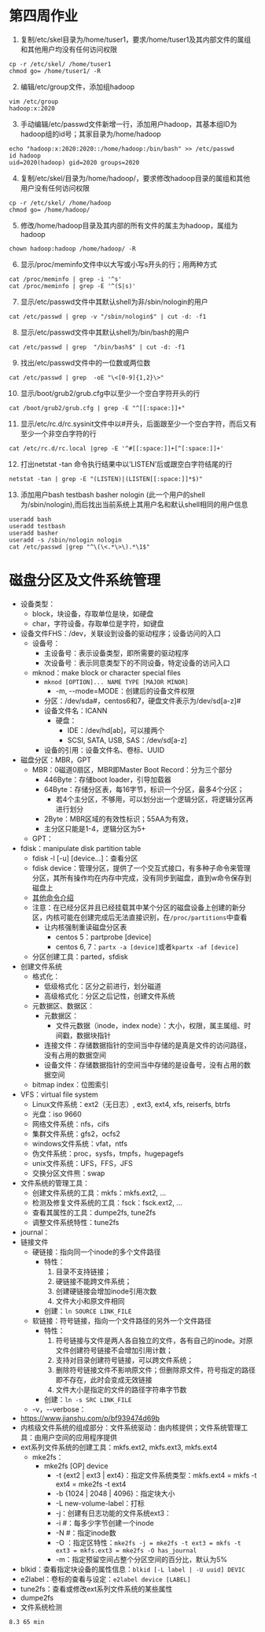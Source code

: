 # 第四周作业
1. 复制/etc/skel目录为/home/tuser1，要求/home/tuser1及其内部文件的属组和其他用户均没有任何访问权限

```
cp -r /etc/skel/ /home/tuser1
chmod go= /home/tuser1/ -R
```

2. 编辑/etc/group文件，添加组hadoop

```
vim /etc/group
hadoop:x:2020
```

3. 手动编辑/etc/passwd文件新增一行，添加用户hadoop，其基本组ID为hadoop组的id号；其家目录为/home/hadoop

```
echo "hadoop:x:2020:2020::/home/hadoop:/bin/bash" >> /etc/passwd
id hadoop
uid=2020(hadoop) gid=2020 groups=2020
```

4. 复制/etc/skel/目录为/home/hadoop/，要求修改hadoop目录的属组和其他用户没有任何访问权限

```
cp -r /etc/skel/ /home/hadoop 
chmod go= /home/hadoop/ 
```

5. 修改/home/hadoop目录及其内部的所有文件的属主为hadoop，属组为hadoop

```
chown hadoop:hadoop /home/hadoop/ -R
```

6. 显示/proc/meminfo文件中以大写或小写s开头的行；用两种方式

```
cat /proc/meminfo | grep -i '^s'
cat /proc/meminfo | grep -E '^(S|s)'
```

7. 显示/etc/passwd文件中其默认shell为非/sbin/nologin的用户

```
cat /etc/passwd | grep -v "/sbin/nologin$" | cut -d: -f1
```

8. 显示/etc/passwd文件中其默认shell为/bin/bash的用户

```
cat /etc/passwd | grep  "/bin/bash$" | cut -d: -f1
```

9. 找出/etc/passwd文件中的一位数或两位数

```
cat /etc/passwd | grep  -oE "\<[0-9]{1,2}\>" 
```

10. 显示/boot/grub2/grub.cfg中以至少一个空白字符开头的行

```
cat /boot/grub2/grub.cfg | grep -E "^[[:space:]]+"
```

11. 显示/etc/rc.d/rc.sysinit文件中以#开头，后面跟至少一个空白字符，而后又有至少一个非空白字符的行

```
cat /etc/rc.d/rc.local |grep -E '^#[[:space:]]+[^[:space:]]+'
```

12. 打出netstat -tan 命令执行结果中以’LISTEN’后或跟空白字符结尾的行

```
netstat -tan | grep -E "(LISTEN)|(LISTEN[[:space:]]*$)"
```


13. 添加用户bash testbash basher nologin (此一个用户的shell为/sbin/nologin),而后找出当前系统上其用户名和默认shell相同的用户信息

```
useradd bash
useradd testbash
useradd basher
useradd -s /sbin/nologin nologin
cat /etc/passwd |grep "^\(\<.*\>\).*\1$"
```

# 磁盘分区及文件系统管理
- 设备类型：
    - block，块设备，存取单位是块，如硬盘
    - char，字符设备，存取单位是字符，如键盘
- 设备文件FHS：/dev，关联设到设备的驱动程序；设备访问的入口
    - 设备号：
        - 主设备号：表示设备类型，即所需要的驱动程序
        - 次设备号：表示同意类型下的不同设备，特定设备的访问入口
    - mknod：make block or character special files
        - `mknod [OPTION]... NAME TYPE [MAJOR MINOR]`
            - -m, --mode=MODE：创建后的设备文件权限
        - 分区：/dev/sda#，centos6和7，硬盘文件表示为/dev/sd[a-z]#
        - 设备文件名：ICANN
            - 硬盘：
                - IDE：/dev/hd[ab]，可以接两个
                - SCSI, SATA, USB, SAS：/dev/sd[a-z]
        - 设备的引用：设备文件名、卷标、UUID
- 磁盘分区：MBR，GPT
    - MBR：0磁道0扇区，MBR即Master Boot Record：分为三个部分
        - 446Byte：存储boot loader，引导加载器
        - 64Byte：存储分区表，每16字节，标识一个分区，最多4个分区；
            - 若4个主分区，不够用，可以划分出一个逻辑分区，将逻辑分区再进行划分
        - 2Byte：MBR区域的有效性标识；55AA为有效，
        - 主分区只能是1-4，逻辑分区为5+
    - GPT：
- fdisk：manipulate disk partition table
    - fdisk -l [-u] [device...]：查看分区
    - fdisk device：管理分区，提供了一个交互式接口，有多种子命令来管理分区，其所有操作均在内存中完成，没有同步到磁盘，直到w命令保存到磁盘上
    - [其他命令介绍](http://cache.baiducontent.com/c?m=9d78d513d99717f419b480394d48d83c5f12c2222bd6a3086284cd15c6735b361627b5e7302267588483613f52fe1017adf431712a5060f1c099d61dc0edc56e7cd379756d1b874317d11dadce&p=882a9e4ec7904ead0db3dc295f00&newp=882a9e4ea4af50f90dbe9b7c5a5192695d0fc20e3dd4d701298ffe0cc4241a1a1a3aecbf2026120fd9c1766d04a9495fecf033763d0034f1f689df08d2ecce7e5de4366225&user=baidu&fm=sc&query=fdisk&qid=c88d74e600023eb0&p1=1)
    - 注意：在已经分区并且已经挂载其中某个分区的磁盘设备上创建的新分区，内核可能在创建完成后无法直接识别，在`/proc/partitions`中查看
        - 让内核强制重读磁盘分区表
            - centos 5：partprobe [device]
            - centos 6, 7：`partx -a [device]`或者`kpartx -af [device]`
    - 分区创建工具：parted，sfdisk
- 创建文件系统
    - 格式化：
        - 低级格式化：区分之前进行，划分磁道
        - 高级格式化：分区之后记性，创建文件系统
    - 元数据区、数据区：
        - 元数据区：
            - 文件元数据（inode，index node）：大小，权限，属主属组、时间戳，数据块指针
        - 连接文件：存储数据指针的空间当中存储的是真是文件的访问路径，没有占用的数据空间
        - 设备文件：存储数据指针的空间当中存储的是设备号，没有占用的数据空间
    - bitmap index：位图索引
- VFS：virtual file system
    - Linux文件系统：ext2（无日志）, ext3, ext4, xfs, reiserfs, btrfs
    - 光盘：iso 9660
    - 网络文件系统：nfs，cifs
    - 集群文件系统：gfs2，ocfs2
    - windows文件系统：vfat，ntfs
    - 伪文件系统：proc，sysfs，tmpfs，hugepagefs
    - unix文件系统：UFS，FFS，JFS
    - 交换分区文件熊：swap
- 文件系统的管理工具：
    - 创建文件系统的工具：mkfs：mkfs.ext2, ...
    - 检测及修复文件系统的工具：fsck：fsck.ext2, ...
    - 查看其属性的工具：dumpe2fs, tune2fs
    - 调整文件系统特性：tune2fs
- journal：
- 链接文件
    - 硬链接：指向同一个inode的多个文件路径
        - 特性：
            1. 目录不支持链接；
            2. 硬链接不能跨文件系统；
            3. 创建硬链接会增加inode引用次数
            4. 文件大小和原文件相同
        - 创建：`ln SOURCE LINK_FILE`
    - 软链接：符号链接，指向一个文件路径的另外一个文件路径
        - 特性：
            1. 符号链接与文件是两人各自独立的文件，各有自己的inode。对原文件创建符号链接不会增加引用计数；
            2. 支持对目录创建符号链接，可以跨文件系统；
            3. 删除符号链接文件不影响原文件；但删除原文件，符号指定的路径即不存在，此时会变成无效链接
            4. 文件大小是指定的文件的路径字符串字节数
        - 创建：`ln -s SRC LINK_FILE`
    - -v，--verbose：
- https://www.jianshu.com/p/bf939474d69b
- 内核级文件系统的组成部分：文件系统驱动：由内核提供；文件系统管理工具：由用户空间的应用程序提供
- ext系列文件系统的创建工具：mkfs.ext2, mkfs.ext3, mkfs.ext4
    - mke2fs：
        - mke2fs [OP] device
            - -t {ext2 | ext3 | ext4}：指定文件系统类型：mkfs.ext4 = mkfs -t ext4 = mke2fs -t ext4
            - -b {1024 | 2048 | 4096}：指定块大小
            - -L new-volume-label：打标
            - -j：创建有日志功能的文件系统ext3：              
            - -i #：每多少字节创建一个inode
            - -N #：指定inode数
            - -O ：指定区特性：`mke2fs -j = mke2fs -t ext3 = mkfs -t ext3 = mkfs.ext3 = mke2fs -O has_journal`
            - -m：指定预留空间占整个分区空间的百分比，默认为5%
- blkid：查看指定块设备的属性信息：`blkid [-L label | -U uuid] DEVIC`
- e2label：卷标的查看与设定：`e2label device [LABEL]`
- tune2fs：查看或修改ext系列文件系统的某些属性
- dumpe2fs
- 文件系统检测

`8.3 65 min`